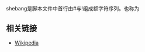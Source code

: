 shebang是脚本文件中首行由#与!组成额字符序列。也称为






## 相关链接

* [Wikipedia](https://en.wikipedia.org/wiki/Shebang_(Unix))